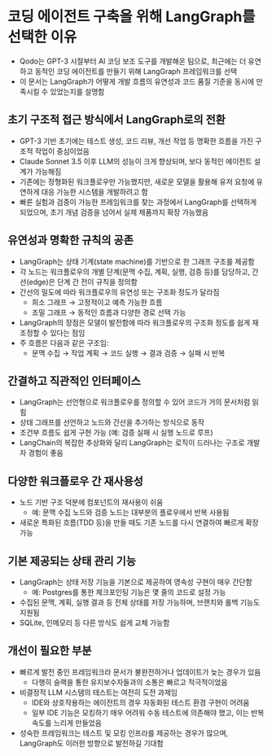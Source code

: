 # 코딩 에이전트 구축을 위해 LangGraph를 선택한 이유


* Qodo는 GPT-3 시절부터 AI 코딩 보조 도구를 개발해온 팀으로, 최근에는 더 유연하고 동적인 코딩 에이전트를 만들기 위해 LangGraph 프레임워크를 선택
* 이 문서는 LangGraph가 어떻게 개발 흐름의 유연성과 코드 품질 기준을 동시에 만족시킬 수 있었는지를 설명함

초기 구조적 접근 방식에서 LangGraph로의 전환
-----------------------------

* GPT-3 기반 초기에는 테스트 생성, 코드 리뷰, 개선 작업 등 명확한 흐름을 가진 구조적 작업이 중심이었음
* Claude Sonnet 3.5 이후 LLM의 성능이 크게 향상되며, 보다 동적인 에이전트 설계가 가능해짐
* 기존에는 정형화된 워크플로우만 가능했지만, 새로운 모델을 활용해 유저 요청에 유연하게 대응 가능한 시스템을 개발하려고 함
* 빠른 실험과 검증이 가능한 프레임워크를 찾는 과정에서 LangGraph를 선택하게 되었으며, 초기 개념 검증을 넘어서 실제 제품까지 확장 가능했음

유연성과 명확한 규칙의 공존
---------------

* LangGraph는 상태 기계(state machine)를 기반으로 한 그래프 구조를 제공함
* 각 노드는 워크플로우의 개별 단계(문맥 수집, 계획, 실행, 검증 등)를 담당하고, 간선(edge)은 단계 간 전이 규칙을 정의함
* 간선의 밀도에 따라 워크플로우의 유연성 또는 구조화 정도가 달라짐
  + 희소 그래프 → 고정적이고 예측 가능한 흐름
  + 조밀 그래프 → 동적인 흐름과 다양한 경로 선택 가능
* LangGraph의 장점은 모델이 발전함에 따라 워크플로우의 구조화 정도를 쉽게 재조정할 수 있다는 점임
* 주 흐름은 다음과 같은 구조임:
  + 문맥 수집 → 작업 계획 → 코드 실행 → 결과 검증 → 실패 시 반복

간결하고 직관적인 인터페이스
---------------

* LangGraph는 선언형으로 워크플로우를 정의할 수 있어 코드가 거의 문서처럼 읽힘
* 상태 그래프를 선언하고 노드와 간선을 추가하는 방식으로 동작
* 조건부 흐름도 쉽게 구현 가능 (예: 검증 실패 시 실행 노드로 루프)
* LangChain의 복잡한 추상화와 달리 LangGraph는 로직이 드러나는 구조로 개발자 경험이 좋음

다양한 워크플로우 간 재사용성
----------------

* 노드 기반 구조 덕분에 컴포넌트의 재사용이 쉬움
  + 예: 문맥 수집 노드와 검증 노드는 대부분의 플로우에서 반복 사용됨
* 새로운 특화된 흐름(TDD 등)을 만들 때도 기존 노드를 다시 연결하여 빠르게 확장 가능

기본 제공되는 상태 관리 기능
----------------

* LangGraph는 상태 저장 기능을 기본으로 제공하여 영속성 구현이 매우 간단함
  + 예: Postgres를 통한 체크포인팅 기능은 몇 줄의 코드로 설정 가능
* 수집된 문맥, 계획, 실행 결과 등 전체 상태를 저장 가능하며, 브랜치와 롤백 기능도 지원됨
* SQLite, 인메모리 등 다른 방식도 쉽게 교체 가능함

개선이 필요한 부분
----------

* 빠르게 발전 중인 프레임워크라 문서가 불완전하거나 업데이트가 늦는 경우가 있음
  + 다행히 슬랙을 통한 유지보수자들과의 소통은 빠르고 적극적이었음
* 비결정적 LLM 시스템의 테스트는 여전히 도전 과제임
  + IDE와 상호작용하는 에이전트의 경우 자동화된 테스트 환경 구현이 어려움
  + 일부 IDE 기능은 모킹하기 매우 어려워 수동 테스트에 의존해야 했고, 이는 반복 속도를 느리게 만들었음
* 성숙한 프레임워크는 테스트 및 모킹 인프라를 제공하는 경우가 많으며, LangGraph도 이러한 방향으로 발전하길 기대함
